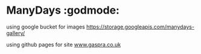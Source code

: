 # ManyDays :godmode:

using google bucket for images
  https://storage.googleapis.com/manydays-gallery/

using github pages for site
  www.gaspra.co.uk  
